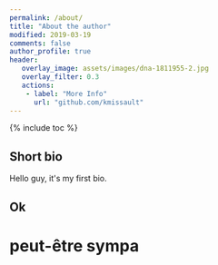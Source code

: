 ```yaml
---
permalink: /about/
title: "About the author"
modified: 2019-03-19
comments: false
author_profile: true
header:
   overlay_image: assets/images/dna-1811955-2.jpg
   overlay_filter: 0.3
   actions:
    - label: "More Info"
      url: "github.com/kmissault"
---
```


{% include toc %}

## Short bio

Hello guy, it's my first bio.


## Ok

# peut-être sympa
